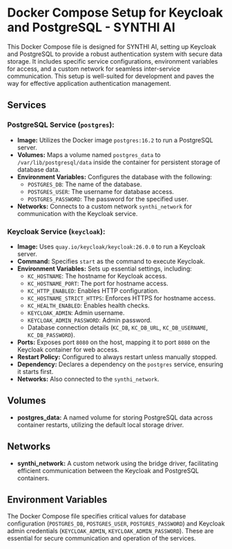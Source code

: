 # Docker Compose Setup for Keycloak and PostgreSQL - SYNTHI AI

This Docker Compose file is designed for SYNTHI AI, setting up Keycloak and PostgreSQL to provide a robust authentication system with secure data storage. It includes specific service configurations, environment variables for access, and a custom network for seamless inter-service communication. This setup is well-suited for development and paves the way for effective application authentication management.

## Services

### PostgreSQL Service (`postgres`):
- **Image:** Utilizes the Docker image `postgres:16.2` to run a PostgreSQL server.
- **Volumes:** Maps a volume named `postgres_data` to `/var/lib/postgresql/data` inside the container for persistent storage of database data.
- **Environment Variables:** Configures the database with the following:
  - `POSTGRES_DB`: The name of the database.
  - `POSTGRES_USER`: The username for database access.
  - `POSTGRES_PASSWORD`: The password for the specified user.
- **Networks:** Connects to a custom network `synthi_network` for communication with the Keycloak service.

### Keycloak Service (`keycloak`):
- **Image:** Uses `quay.io/keycloak/keycloak:26.0.0` to run a Keycloak server.
- **Command:** Specifies `start` as the command to execute Keycloak.
- **Environment Variables:** Sets up essential settings, including:
  - `KC_HOSTNAME`: The hostname for Keycloak access.
  - `KC_HOSTNAME_PORT`: The port for hostname access.
  - `KC_HTTP_ENABLED`: Enables HTTP configuration.
  - `KC_HOSTNAME_STRICT_HTTPS`: Enforces HTTPS for hostname access.
  - `KC_HEALTH_ENABLED`: Enables health checks.
  - `KEYCLOAK_ADMIN`: Admin username.
  - `KEYCLOAK_ADMIN_PASSWORD`: Admin password.
  - Database connection details (`KC_DB`, `KC_DB_URL`, `KC_DB_USERNAME`, `KC_DB_PASSWORD`).
- **Ports:** Exposes port `8080` on the host, mapping it to port `8080` on the Keycloak container for web access.
- **Restart Policy:** Configured to always restart unless manually stopped.
- **Dependency:** Declares a dependency on the `postgres` service, ensuring it starts first.
- **Networks:** Also connected to the `synthi_network`.

## Volumes

- **postgres_data:** A named volume for storing PostgreSQL data across container restarts, utilizing the default local storage driver.

## Networks

- **synthi_network:** A custom network using the bridge driver, facilitating efficient communication between the Keycloak and PostgreSQL containers.

## Environment Variables

The Docker Compose file specifies critical values for database configuration (`POSTGRES_DB`, `POSTGRES_USER`, `POSTGRES_PASSWORD`) and Keycloak admin credentials (`KEYCLOAK_ADMIN`, `KEYCLOAK_ADMIN_PASSWORD`). These are essential for secure communication and operation of the services.